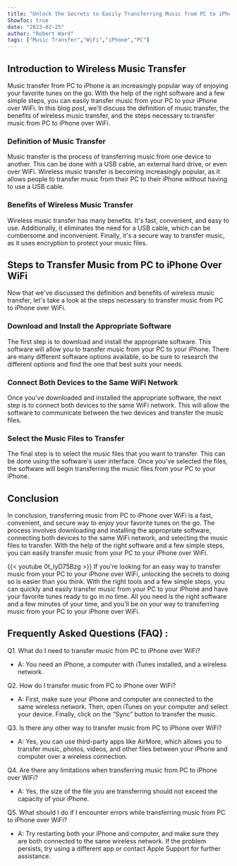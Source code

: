 ```yaml
---
title: "Unlock the Secrets to Easily Transferring Music from PC to iPhone Over WiFi!"
ShowToc: true 
date: "2023-02-25"
author: "Robert Ward" 
tags: ["Music Transfer","WiFi","iPhone","PC"]
---
```

## Introduction to Wireless Music Transfer

Music transfer from PC to iPhone is an increasingly popular way of enjoying your favorite tunes on the go. With the help of the right software and a few simple steps, you can easily transfer music from your PC to your iPhone over WiFi. In this blog post, we'll discuss the definition of music transfer, the benefits of wireless music transfer, and the steps necessary to transfer music from PC to iPhone over WiFi. 

### Definition of Music Transfer

Music transfer is the process of transferring music from one device to another. This can be done with a USB cable, an external hard drive, or even over WiFi. Wireless music transfer is becoming increasingly popular, as it allows people to transfer music from their PC to their iPhone without having to use a USB cable. 

### Benefits of Wireless Music Transfer

Wireless music transfer has many benefits. It's fast, convenient, and easy to use. Additionally, it eliminates the need for a USB cable, which can be cumbersome and inconvenient. Finally, it's a secure way to transfer music, as it uses encryption to protect your music files. 

## Steps to Transfer Music from PC to iPhone Over WiFi

Now that we've discussed the definition and benefits of wireless music transfer, let's take a look at the steps necessary to transfer music from PC to iPhone over WiFi. 

### Download and Install the Appropriate Software

The first step is to download and install the appropriate software. This software will allow you to transfer music from your PC to your iPhone. There are many different software options available, so be sure to research the different options and find the one that best suits your needs. 

### Connect Both Devices to the Same WiFi Network

Once you've downloaded and installed the appropriate software, the next step is to connect both devices to the same WiFi network. This will allow the software to communicate between the two devices and transfer the music files. 

### Select the Music Files to Transfer

The final step is to select the music files that you want to transfer. This can be done using the software's user interface. Once you've selected the files, the software will begin transferring the music files from your PC to your iPhone. 

## Conclusion

In conclusion, transferring music from PC to iPhone over WiFi is a fast, convenient, and secure way to enjoy your favorite tunes on the go. The process involves downloading and installing the appropriate software, connecting both devices to the same WiFi network, and selecting the music files to transfer. With the help of the right software and a few simple steps, you can easily transfer music from your PC to your iPhone over WiFi.

{{< youtube 0t_IyD75Bzg >}} 
If you're looking for an easy way to transfer music from your PC to your iPhone over WiFi, unlocking the secrets to doing so is easier than you think. With the right tools and a few simple steps, you can quickly and easily transfer music from your PC to your iPhone and have your favorite tunes ready to go in no time. All you need is the right software and a few minutes of your time, and you'll be on your way to transferring music from your PC to your iPhone over WiFi.

## Frequently Asked Questions (FAQ) :
Q1. What do I need to transfer music from PC to iPhone over WiFi? 
- A: You need an iPhone, a computer with iTunes installed, and a wireless network.

Q2. How do I transfer music from PC to iPhone over WiFi? 
- A: First, make sure your iPhone and computer are connected to the same wireless network. Then, open iTunes on your computer and select your device. Finally, click on the “Sync” button to transfer the music.

Q3. Is there any other way to transfer music from PC to iPhone over WiFi? 
- A: Yes, you can use third-party apps like AirMore, which allows you to transfer music, photos, videos, and other files between your iPhone and computer over a wireless connection.

Q4. Are there any limitations when transferring music from PC to iPhone over WiFi? 
- A: Yes, the size of the file you are transferring should not exceed the capacity of your iPhone.

Q5. What should I do if I encounter errors while transferring music from PC to iPhone over WiFi? 
- A: Try restarting both your iPhone and computer, and make sure they are both connected to the same wireless network. If the problem persists, try using a different app or contact Apple Support for further assistance.



